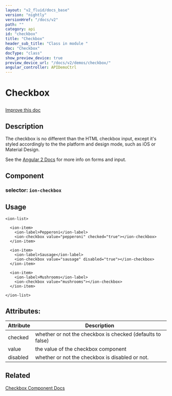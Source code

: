 ```yaml
---
layout: "v2_fluid/docs_base"
version: "nightly"
versionHref: "/docs/v2"
path: ""
category: api
id: "checkbox"
title: "Checkbox"
header_sub_title: "Class in module "
doc: "Checkbox"
docType: "class"
show_preview_device: true
preview_device_url: "/docs/v2/demos/checkbox/"
angular_controller: APIDemoCtrl 
---
```










<h1 class="api-title">


Checkbox






</h1>

<a class="improve-v2-docs" href='http://github.com/driftyco/ionic/edit/2.0/ionic/components/checkbox/checkbox.ts#L5'>
Improve this doc
</a>






<!-- description -->
<h2>Description</h2>

<p>The checkbox is no different than the HTML checkbox input, except
it&#39;s styled accordingly to the the platform and design mode, such
as iOS or Material Design.</p>
<p>See the <a href="https://angular.io/docs/js/latest/api/core/Form-interface.html">Angular 2 Docs</a> for more info on forms and input.</p>


<h2>Component</h2>
<h3>selector: <code>ion-checkbox</code></h3>
<!-- @usage tag -->

<h2>Usage</h2>

<pre><code class="lang-html">&lt;ion-list&gt;

  &lt;ion-item&gt;
    &lt;ion-label&gt;Pepperoni&lt;/ion-label&gt;
    &lt;ion-checkbox value=&quot;pepperoni&quot; checked=&quot;true&quot;&gt;&lt;/ion-checkbox&gt;
  &lt;/ion-item&gt;

  &lt;ion-item&gt;
    &lt;ion-label&gt;Sausage&lt;/ion-label&gt;
    &lt;ion-checkbox value=&quot;sausage&quot; disabled=&quot;true&quot;&gt;&lt;/ion-checkbox&gt;
  &lt;/ion-item&gt;

  &lt;ion-item&gt;
    &lt;ion-label&gt;Mushrooms&lt;/ion-label&gt;
    &lt;ion-checkbox value=&quot;mushrooms&quot;&gt;&lt;/ion-checkbox&gt;
  &lt;/ion-item&gt;

&lt;/ion-list&gt;
</code></pre>




<!-- @property tags -->

<h2>Attributes:</h2>
<table class="table" style="margin:0;">
<thead>
<tr>
<th>Attribute</th>











<th>Description</th>
</tr>
</thead>
<tbody>

<tr>
<td>
checked
</td>



<td>
whether or not the checkbox is checked (defaults to false)
</td>
</tr>

<tr>
<td>
value
</td>



<td>
the value of the checkbox component
</td>
</tr>

<tr>
<td>
disabled
</td>



<td>
whether or not the checkbox is disabled or not.

</td>
</tr>

</tbody>
</table>


<!-- methods on the class --><!-- related link -->

<h2>Related</h2>

<a href='/docs/v2/components#checkbox'>Checkbox Component Docs</a><!-- end content block -->


<!-- end body block -->

